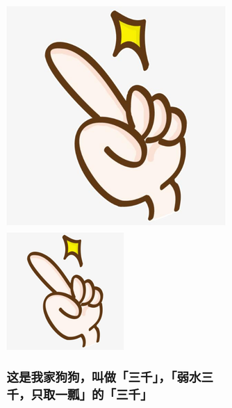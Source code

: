 ![这是我家「三千」，可爱不](https://raw.githubusercontent.com/licunchang/licunchang/master/blog/images/shouzhi.jpeg)

<img src="https://raw.githubusercontent.com/licunchang/licunchang/master/blog/images/shouzhi.jpeg" width="270" />

# 这是我家狗狗，叫做「三千」，「弱水三千，只取一瓢」的「三千」
